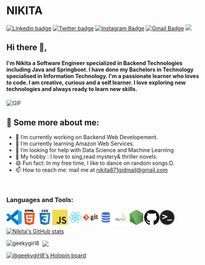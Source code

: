 # NIKITA
[![Linkedin badge](https://img.shields.io/badge/inikkita-30302f?style=flat&logo=linkedin)](https://www.linkedin.com/in/inikkita/)
[![Twitter badge](https://img.shields.io/badge/i_nikkita-30302f?style=flat&logo=twitter)](https://twitter.com/i_nikkita)
[![Instagram Badge](https://img.shields.io/badge/@i_nikkita_-30302f?style=flat&logo=instagram&logoColor=white)](https://instagram.com/i_nikkita_)
[![Gmail Badge](https://img.shields.io/badge/nikita871gidmail@gmail.com-30302f?style=flat&logo=Gmail&logoColor=white)](mailto:nikita.jssaten@gmail.com)
![](https://visitor-badge.glitch.me/badge?page_id=geekygirl8.geekygirl8) 


## Hi there 👋,
#### I'm Nikita a Software Engineer specialized in Backend Technologies including Java and Springboot. I have done my Bachelors in Technology specialised in Information Technology. I'm a passionate learner who loves to code. I am creative, curious and a self learner. I love exploring new technologies and always ready to learn new skills.

<img align = "center" alt="GIF" width="800px" src="https://media.giphy.com/media/L1R1tvI9svkIWwpVYr/giphy.gif" />


## 🧐 Some more about me:
- 🔭 I’m currently working on Backend Web Developement.
- 🌱 I’m currently learning Amazon Web Services.
- 🤔 I’m looking for help with Data Science and Machine Learning
- 🎨 My hobby : I love to sing,read mystery& thriller novels.
- 😄 Fun fact: In my free time, I like to dance on random songs:D.
- 📫 How to reach me: mail me at [nikita871gidmail@gmail.com](mailto:nikita871gidmail@gmail.com)
<br>



### Languages and Tools:

<img align="left" alt="Visual Studio Code" width="40px" src="https://raw.githubusercontent.com/github/explore/80688e429a7d4ef2fca1e82350fe8e3517d3494d/topics/visual-studio-code/visual-studio-code.png" />
<img align="left" alt="HTML5" width="40px" src="https://raw.githubusercontent.com/github/explore/80688e429a7d4ef2fca1e82350fe8e3517d3494d/topics/html/html.png" />
<img align="left" alt="CSS3" width="40px" src="https://raw.githubusercontent.com/github/explore/80688e429a7d4ef2fca1e82350fe8e3517d3494d/topics/css/css.png" />
<img align="left" alt="JavaScript" width="40px" src="https://raw.githubusercontent.com/github/explore/80688e429a7d4ef2fca1e82350fe8e3517d3494d/topics/javascript/javascript.png" />
<img align="left" alt="React" width="40px" src="https://raw.githubusercontent.com/github/explore/80688e429a7d4ef2fca1e82350fe8e3517d3494d/topics/react/react.png" />
<img align="left" alt="Git" width="40px" src="https://raw.githubusercontent.com/github/explore/80688e429a7d4ef2fca1e82350fe8e3517d3494d/topics/git/git.png" />
<img align="left" alt="SQL" width="40px" src="https://raw.githubusercontent.com/github/explore/80688e429a7d4ef2fca1e82350fe8e3517d3494d/topics/sql/sql.png" />
<img align="left" alt="MySQL" width="40px" src="https://raw.githubusercontent.com/github/explore/80688e429a7d4ef2fca1e82350fe8e3517d3494d/topics/mysql/mysql.png" />
<img align="left" alt="Node.js" width="40px" src="https://raw.githubusercontent.com/github/explore/80688e429a7d4ef2fca1e82350fe8e3517d3494d/topics/nodejs/nodejs.png" />
<img align="left" alt="GitHub" width="40px" src="https://raw.githubusercontent.com/github/explore/78df643247d429f6cc873026c0622819ad797942/topics/github/github.png" />
<img align="left" alt="Terminal" width="40px" src="https://raw.githubusercontent.com/github/explore/80688e429a7d4ef2fca1e82350fe8e3517d3494d/topics/terminal/terminal.png" />
<br>
<br>


[![Nikita's GitHub stats](https://github-readme-stats.vercel.app/api?username=geekygirl8&count_private=true&hide=issues)](https://github.com/geekygirl8/github-readme-stats)
<br>

<p align=center><p><img align="left" src="https://github-readme-stats.vercel.app/api/top-langs/?username=geekygirl8&layout=compact&hide=php,c,html,roff&langs_count=10" alt="geekygirl8" /></p>



<p>&nbsp;&nbsp;<img align="center" src="https://github-readme-streak-stats.herokuapp.com/?user=geekygirl8&currStreakNum=2FD3EB&fire=pink&sideLabels=F00" /></p></p>

[![@geekygirl8's Holopin board](https://holopin.io/api/user/board?user=geekygirl8)](https://holopin.io/@geekygirl8)




